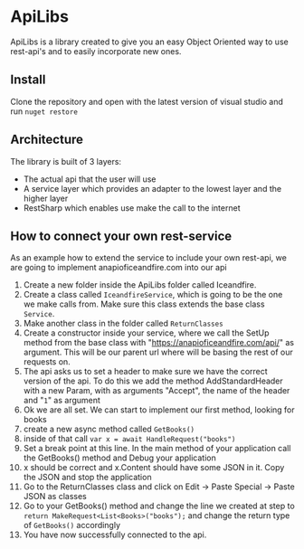 # ApiLibs

ApiLibs is a library created to give you an easy Object Oriented way to use rest-api's and to easily incorporate new ones.

## Install

Clone the repository and open with the latest version of visual studio and run `nuget restore`

## Architecture

The library is built of 3 layers:

- The actual api that the user will use
- A service layer which provides an adapter to the lowest layer and the higher layer
- RestSharp which enables use make the call to the internet

## How to connect your own rest-service

As an example how to extend the service to include your own rest-api, we are going to implement anapioficeandfire.com into our api
1. Create a new folder inside the ApiLibs folder called Iceandfire.
2. Create a class called `IceandfireService`, which is going to be the one we make calls from. Make sure this class extends the base class `Service`.
3. Make another class in the folder called `ReturnClasses`
4. Create a constructor inside your service, where we call the SetUp method from the base class with "https://anapioficeandfire.com/api/" as argument. This will be our parent url where will be basing the rest of our requests on.
5. The api asks us to set a header to make sure we have the correct version of the api. To do this we add the method AddStandardHeader with a new Param, with as arguments "Accept", the name of the header and "`1`" as argument
6. Ok we are all set. We can start to implement our first method, looking for books
7. create a new async method called `GetBooks()`
8. inside of that call `var x = await HandleRequest("books")`
9. Set a break point at this line. In the main method of your application call the GetBooks() method and Debug your application
10. x should be correct and x.Content should have some JSON in it. Copy the JSON and stop the application
11. Go to the ReturnClasses class and click on Edit -> Paste Special -> Paste JSON as classes
12. Go to your GetBooks() method and change the line we created at step to `return MakeRequest<List<Books>("books");` and change the return type of `GetBooks()` accordingly
13. You have now successfully connected to the api.